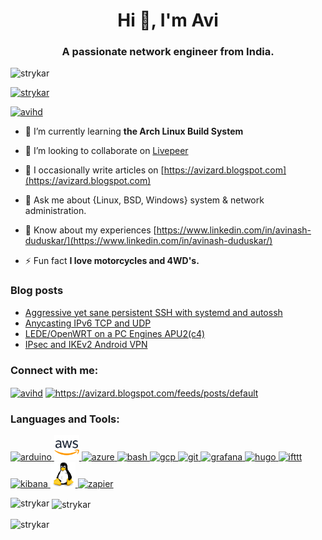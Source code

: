 <h1 align="center">Hi 👋, I'm Avi</h1>
<h3 align="center">A passionate network engineer from India.</h3>

<p align="left"> <img src="https://komarev.com/ghpvc/?username=strykar&label=Profile%20views&color=0e75b6&style=flat" alt="strykar" /> </p>

<p align="left"> <a href="https://github.com/ryo-ma/github-profile-trophy"><img src="https://github-profile-trophy.vercel.app/?username=strykar" alt="strykar" /></a> </p>

<p align="left"> <a href="https://twitter.com/avihd" target="blank"><img src="https://img.shields.io/twitter/follow/avihd?logo=twitter&style=for-the-badge" alt="avihd" /></a> </p>

- 🌱 I’m currently learning **the Arch Linux Build System**

- 👯 I’m looking to collaborate on [Livepeer](https://github.com/livepeer/go-livepeer)

- 📝 I occasionally write articles on [https://avizard.blogspot.com](https://avizard.blogspot.com)

- 💬 Ask me about {Linux, BSD, Windows} system & network administration.

- 📄 Know about my experiences [https://www.linkedin.com/in/avinash-duduskar/](https://www.linkedin.com/in/avinash-duduskar/)

- ⚡ Fun fact **I love motorcycles and 4WD's.**

### Blog posts
<!-- BLOG-POST-LIST:START -->
- [Aggressive yet sane persistent SSH with systemd and autossh](https://avizard.blogspot.com/2021/01/aggressive-yet-sane-persistent-ssh-with.html)
- [Anycasting IPv6 TCP and UDP](https://avizard.blogspot.com/2017/12/anycasting-ipv6-tcp-and-udp-inspired-by.html)
- [LEDE/OpenWRT on a PC Engines APU2&lpar;c4&rpar;](https://avizard.blogspot.com/2017/11/ledeopenwrt-on-pc-engines-apu2c4.html)
- [IPsec and IKEv2 Android VPN](https://avizard.blogspot.com/2017/01/ipsec-and-ikev2-android-vpn.html)
<!-- BLOG-POST-LIST:END -->

<h3 align="left">Connect with me:</h3>
<p align="left">
<a href="https://twitter.com/avihd" target="blank"><img align="center" src="https://raw.githubusercontent.com/rahuldkjain/github-profile-readme-generator/master/src/images/icons/Social/twitter.svg" alt="avihd" height="30" width="40" /></a>
<a href="http://avizard.blogspot.com/feeds/posts/default?alt=rss" target="blank"><img align="center" src="https://raw.githubusercontent.com/rahuldkjain/github-profile-readme-generator/master/src/images/icons/Social/rss.svg" alt="https://avizard.blogspot.com/feeds/posts/default" height="30" width="40" /></a>
</p>

<h3 align="left">Languages and Tools:</h3>
<p align="left"> <a href="https://www.arduino.cc/" target="_blank" rel="noreferrer"> <img src="https://cdn.worldvectorlogo.com/logos/arduino-1.svg" alt="arduino" width="40" height="40"/> </a> <a href="https://aws.amazon.com" target="_blank" rel="noreferrer"> <img src="https://raw.githubusercontent.com/devicons/devicon/master/icons/amazonwebservices/amazonwebservices-original-wordmark.svg" alt="aws" width="40" height="40"/> </a> <a href="https://azure.microsoft.com/en-in/" target="_blank" rel="noreferrer"> <img src="https://www.vectorlogo.zone/logos/microsoft_azure/microsoft_azure-icon.svg" alt="azure" width="40" height="40"/> </a> <a href="https://www.gnu.org/software/bash/" target="_blank" rel="noreferrer"> <img src="https://www.vectorlogo.zone/logos/gnu_bash/gnu_bash-icon.svg" alt="bash" width="40" height="40"/> </a> <a href="https://cloud.google.com" target="_blank" rel="noreferrer"> <img src="https://www.vectorlogo.zone/logos/google_cloud/google_cloud-icon.svg" alt="gcp" width="40" height="40"/> </a> <a href="https://git-scm.com/" target="_blank" rel="noreferrer"> <img src="https://www.vectorlogo.zone/logos/git-scm/git-scm-icon.svg" alt="git" width="40" height="40"/> </a> <a href="https://grafana.com" target="_blank" rel="noreferrer"> <img src="https://www.vectorlogo.zone/logos/grafana/grafana-icon.svg" alt="grafana" width="40" height="40"/> </a> <a href="https://gohugo.io/" target="_blank" rel="noreferrer"> <img src="https://api.iconify.design/logos-hugo.svg" alt="hugo" width="40" height="40"/> </a> <a href="https://ifttt.com/" target="_blank" rel="noreferrer"> <img src="https://www.vectorlogo.zone/logos/ifttt/ifttt-ar21.svg" alt="ifttt" width="40" height="40"/> </a> <a href="https://www.elastic.co/kibana" target="_blank" rel="noreferrer"> <img src="https://www.vectorlogo.zone/logos/elasticco_kibana/elasticco_kibana-icon.svg" alt="kibana" width="40" height="40"/> </a> <a href="https://www.linux.org/" target="_blank" rel="noreferrer"> <img src="https://raw.githubusercontent.com/devicons/devicon/master/icons/linux/linux-original.svg" alt="linux" width="40" height="40"/> </a> <a href="https://zapier.com" target="_blank" rel="noreferrer"> <img src="https://www.vectorlogo.zone/logos/zapier/zapier-icon.svg" alt="zapier" width="40" height="40"/> </a> </p>

<p><img align="left" src="https://github-readme-stats.vercel.app/api/top-langs?username=strykar&show_icons=true&locale=en&layout=compact" alt="strykar" /></p>

<p>&nbsp;<img align="center" src="https://github-readme-stats.vercel.app/api?username=strykar&show_icons=true&locale=en" alt="strykar" /></p>

<p><img align="center" src="https://github-readme-streak-stats.herokuapp.com/?user=strykar&" alt="strykar" /></p>
